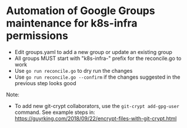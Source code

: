 # Automation of Google Groups maintenance for k8s-infra permissions

- Edit groups.yaml to add a new group or update an existing group
- All groups MUST start with "k8s-infra-" prefix for the reconcile.go to work 
- Use `go run reconcile.go` to dry run the changes
- Use `go run reconcile.go --confirm` if the changes suggested in the previous step looks good

Note:
- To add new git-crypt collaborators, use the `git-crypt add-gpg-user` command. See example steps in:
  https://guyrking.com/2018/09/22/encrypt-files-with-git-crypt.html

